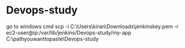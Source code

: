 # Devops-study
go to windows cmd
scp -i C:\Users\kiran\Downloads\jenkinskey.pem -r ec2-user@ip:/var/lib/jenkins/Devops-study/my-app C:\pathyouwanttopaste\Devops-study